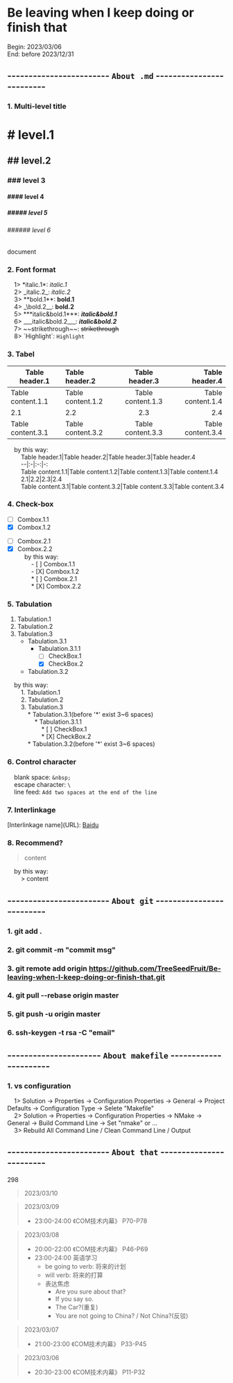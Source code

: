 # Be leaving when I keep doing or finish that
Begin: 2023/03/06  
End: before 2023/12/31  
## ------------------------ `About .md` -------------------------
### 1. Multi-level title
# # level.1
## ## level.2
### ### level 3
#### #### level 4
##### ##### level 5
###### ###### level 6
document  
### 2. Font format
&nbsp;&nbsp;&nbsp;&nbsp;1> \*italic.1\*: *italic.1*  
&nbsp;&nbsp;&nbsp;&nbsp;2> \_italic.2\_: _italic.2_  
&nbsp;&nbsp;&nbsp;&nbsp;3> \*\*bold.1\*\*: **bold.1**  
&nbsp;&nbsp;&nbsp;&nbsp;4> \_\bold.2\_\_: __bold.2__  
&nbsp;&nbsp;&nbsp;&nbsp;5> \*\*\*italic&bold.1\*\*\*: ***italic&bold.1***  
&nbsp;&nbsp;&nbsp;&nbsp;6> \_\_\_italic&bold.2\_\_\_: ___italic&bold.2___  
&nbsp;&nbsp;&nbsp;&nbsp;7> \~\~strikethrough\~\~: ~~strikethrough~~  
&nbsp;&nbsp;&nbsp;&nbsp;8> \`Highlight\`: `Highlight`  
### 3. Tabel
Table header.1|Table header.2|Table header.3|Table header.4
--|:-|:-:|-:
Table content.1.1|Table content.1.2|Table content.1.3|Table content.1.4
2.1|2.2|2.3|2.4
Table content.3.1|Table content.3.2|Table content.3.3|Table content.3.4

&nbsp;&nbsp;&nbsp;&nbsp;by this way:  
&nbsp;&nbsp;&nbsp;&nbsp;&nbsp;&nbsp;&nbsp;&nbsp;Table header.1\|Table header.2\|Table header.3\|Table header.4  
&nbsp;&nbsp;&nbsp;&nbsp;&nbsp;&nbsp;&nbsp;&nbsp;--\|:-\|:-:\|-:  
&nbsp;&nbsp;&nbsp;&nbsp;&nbsp;&nbsp;&nbsp;&nbsp;Table content.1.1\|Table content.1.2\|Table content.1.3\|Table content.1.4  
&nbsp;&nbsp;&nbsp;&nbsp;&nbsp;&nbsp;&nbsp;&nbsp;2.1\|2.2\|2.3\|2.4  
&nbsp;&nbsp;&nbsp;&nbsp;&nbsp;&nbsp;&nbsp;&nbsp;Table content.3.1\|Table content.3.2\|Table content.3.3\|Table content.3.4  
### 4. Check-box
- [ ] Combox.1.1
- [X] Combox.1.2
* [ ] Combox.2.1
* [X] Combox.2.2  
&nbsp;&nbsp;&nbsp;&nbsp;by this way:  
&nbsp;&nbsp;&nbsp;&nbsp;&nbsp;&nbsp;&nbsp;&nbsp;- \[ \] Combox.1.1  
&nbsp;&nbsp;&nbsp;&nbsp;&nbsp;&nbsp;&nbsp;&nbsp;- \[X\] Combox.1.2  
&nbsp;&nbsp;&nbsp;&nbsp;&nbsp;&nbsp;&nbsp;&nbsp;* \[ \] Combox.2.1  
&nbsp;&nbsp;&nbsp;&nbsp;&nbsp;&nbsp;&nbsp;&nbsp;* \[X\] Combox.2.2  
### 5. Tabulation
1. Tabulation.1
2. Tabulation.2
3. Tabulation.3
    * Tabulation.3.1
        * Tabulation.3.1.1
            * [ ] CheckBox.1
            * [X] CheckBox.2
    * Tabulation.3.2  

&nbsp;&nbsp;&nbsp;&nbsp;by this way:  
&nbsp;&nbsp;&nbsp;&nbsp;&nbsp;&nbsp;&nbsp;&nbsp;1. Tabulation.1  
&nbsp;&nbsp;&nbsp;&nbsp;&nbsp;&nbsp;&nbsp;&nbsp;2. Tabulation.2  
&nbsp;&nbsp;&nbsp;&nbsp;&nbsp;&nbsp;&nbsp;&nbsp;3. Tabulation.3  
&nbsp;&nbsp;&nbsp;&nbsp;&nbsp;&nbsp;&nbsp;&nbsp;&nbsp;&nbsp;&nbsp;&nbsp;* Tabulation.3.1(before '\*' exist 3\~6 spaces)  
&nbsp;&nbsp;&nbsp;&nbsp;&nbsp;&nbsp;&nbsp;&nbsp;&nbsp;&nbsp;&nbsp;&nbsp;&nbsp;&nbsp;&nbsp;&nbsp;* Tabulation.3.1.1  
&nbsp;&nbsp;&nbsp;&nbsp;&nbsp;&nbsp;&nbsp;&nbsp;&nbsp;&nbsp;&nbsp;&nbsp;&nbsp;&nbsp;&nbsp;&nbsp;&nbsp;&nbsp;&nbsp;&nbsp;* \[ \] CheckBox.1  
&nbsp;&nbsp;&nbsp;&nbsp;&nbsp;&nbsp;&nbsp;&nbsp;&nbsp;&nbsp;&nbsp;&nbsp;&nbsp;&nbsp;&nbsp;&nbsp;&nbsp;&nbsp;&nbsp;&nbsp;* \[X\] CheckBox.2  
&nbsp;&nbsp;&nbsp;&nbsp;&nbsp;&nbsp;&nbsp;&nbsp;&nbsp;&nbsp;&nbsp;&nbsp;* Tabulation.3.2(before '\*' exist 3\~6 spaces)  
### 6. Control character
&nbsp;&nbsp;&nbsp;&nbsp;blank space: `&nbsp;`  
&nbsp;&nbsp;&nbsp;&nbsp;escape character: `\`  
&nbsp;&nbsp;&nbsp;&nbsp;line feed: `Add two spaces at the end of the line`  
### 7. Interlinkage
\[Interlinkage name\]\(URL\): [Baidu](https://www.baidu.com/)
### 8. Recommend?
> content  

&nbsp;&nbsp;&nbsp;&nbsp;by this way:  
&nbsp;&nbsp;&nbsp;&nbsp;&nbsp;&nbsp;&nbsp;&nbsp;> content  

## ------------------------ `About git` -------------------------
### 1. git add .
### 2. git commit -m "commit msg"
### 3. git remote add origin https://github.com/TreeSeedFruit/Be-leaving-when-I-keep-doing-or-finish-that.git
### 4. git pull --rebase origin master
### 5. git push -u origin master
### 6. ssh-keygen -t rsa -C "email"

## ---------------------- `About makefile` ----------------------
### 1. vs configuration
&nbsp;&nbsp;&nbsp;&nbsp;1> Solution -> Properties -> Configuration Properties -> General -> Project Defaults -> Configuration Type -> Selete "Makefile"  
&nbsp;&nbsp;&nbsp;&nbsp;2> Solution -> Properties -> Configuration Properties -> NMake -> General -> Build Command Line -> Set "nmake" or ...  
&nbsp;&nbsp;&nbsp;&nbsp;3> Rebuild All Command Line / Clean Command Line / Output

## ------------------------ `About that` ------------------------
298
> 2023/03/10

> 2023/03/09  
> * 23:00-24:00 《COM技术内幕》 P70-P78

> 2023/03/08  
> * 20:00-22:00 《COM技术内幕》 P46-P69
> * 23:00-24:00 英语学习
>     * be going to verb: 将来的计划
>     * will verb: 将来的打算
>     * 表达焦虑
>         * Are you sure about that?
>         * If you say so.
>         * The Car?(重复)
>         * You are not going to China? / Not China?(反驳)

> 2023/03/07  
> * 21:00-23:00 《COM技术内幕》 P33-P45

> 2023/03/06  
> * 20:30-23:00 《COM技术内幕》 P11-P32